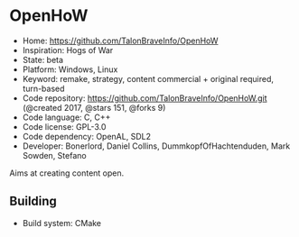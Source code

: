 # OpenHoW

- Home: https://github.com/TalonBraveInfo/OpenHoW
- Inspiration: Hogs of War
- State: beta
- Platform: Windows, Linux
- Keyword: remake, strategy, content commercial + original required, turn-based
- Code repository: https://github.com/TalonBraveInfo/OpenHoW.git (@created 2017, @stars 151, @forks 9)
- Code language: C, C++
- Code license: GPL-3.0
- Code dependency: OpenAL, SDL2
- Developer: Bonerlord, Daniel Collins, DummkopfOfHachtenduden, Mark Sowden, Stefano

Aims at creating content open.

## Building

- Build system: CMake
